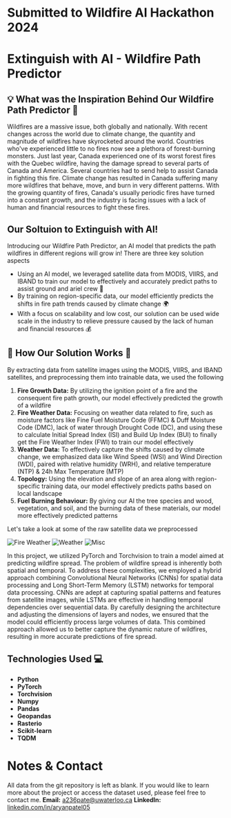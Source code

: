 # Submitted to Wildfire AI Hackathon 2024

# Extinguish with AI - Wildfire Path Predictor

## 💡 What was the Inspiration Behind Our Wildfire Path Predictor 🌳
Wildfires are a massive issue, both globally and nationally. With recent changes across the world due to climate change, the quantity and magnitude of wildfires have skyrocketed around the world. Countries who've experienced little to no fires now see a plethora of forest-burning monsters. Just last year, Canada experienced one of its worst forest fires with the Quebec wildfire, having the damage spread to several parts of Canada and America. Several countries had to send help to assist Canada in fighting this fire. Climate change has resulted in Canada suffering many more wildfires that behave, move, and burn in very different patterns. With the growing quantity of fires, Canada's usually periodic fires have turned into a constant growth, and the industry is facing issues with a lack of human and financial resources to fight these fires.

## Our Soltuion to Extinguish with AI!
Introducing our Wildfire Path Predictor, an AI model that predicts the path wildfires in different regions will grow in! There are three key solution aspects
- Using an AI model, we leveraged satellite data from MODIS, VIIRS, and IBAND to train our model to effectively and accurately predict paths to assist ground and ariel crew 🧯
- By training on region-specific data, our model efficiently predicts the shifts in fire path trends caused by climate change 🌍
- With a focus on scalability and low cost, our solution can be used wide scale in the industry to relieve pressure caused by the lack of human and financial resources 💰

## 🚒 How Our Solution Works 🧯
By extracting data from satellite images using the MODIS, VIIRS, and IBAND satellites, and preprocessing them into trainable data, we used the following

1. **Fire Growth Data:** By utilizing the ignition point of a fire and the consequent fire path growth, our model effectively predicted the growth of a wildfire
2. **Fire Weather Data:** Focusing on weather data related to fire, such as moisture factors like Fine Fuel Moisture Code (FFMC) & Duff Moisture Code (DMC), lack of water through Drought Code (DC), and using these to calculate Initial Spread Index (ISI) and Build Up Index (BUI) to finally get the Fire  Weather Index (FWI) to train our model effectively
3. **Weather Data:** To effectively capture the shifts caused by climate change, we emphasized data like Wind Speed (WSI) and Wind Direction (WDI), paired with relative humidity (WRH),  and relative temperature (NTP) & 24h Max Temperature (MTP)
4. **Topology:** Using the elevation and slope of an area along with region-specific training data, our model effectively predicts paths based on local landscape
5. **Fuel Burning Behaviour:** By giving our AI the tree species and wood, vegetation, and soil, and the burning data of these materials, our model more effectively predicted patterns

Let's take a look at some of the raw satellite data we preprocessed

![Fire Weather](fire-weather-data.png)
![Weather](weather-data.png)
![Misc](misc-data.png)

In this project, we utilized PyTorch and Torchvision to train a model aimed at predicting wildfire spread. The problem of wildfire spread is inherently both spatial and temporal. To address these complexities, we employed a hybrid approach combining Convolutional Neural Networks (CNNs) for spatial data processing and Long Short-Term Memory (LSTM) networks for temporal data processing. CNNs are adept at capturing spatial patterns and features from satellite images, while LSTMs are effective in handling temporal dependencies over sequential data. By carefully designing the architecture and adjusting the dimensions of layers and nodes, we ensured that the model could efficiently process large volumes of data. This combined approach allowed us to better capture the dynamic nature of wildfires, resulting in more accurate predictions of fire spread.

## Technologies Used 💻
- **Python**
- **PyTorch**
- **Torchvision**
- **Numpy**
- **Pandas**
- **Geopandas**
- **Rasterio**
- **Scikit-learn**
- **TQDM**

# Notes & Contact
All data from the git repository is left as blank. If you would like to learn more about the project or access the dataset used, please feel free to contact me.
**Email:** [a236pate@uwaterloo.ca](mailto:a236pate@uwaterloo.ca)
**LinkedIn:** [linkedin.com/in/aryanpatel05](https://linkedin.com/in/aryanpatel05)
  

